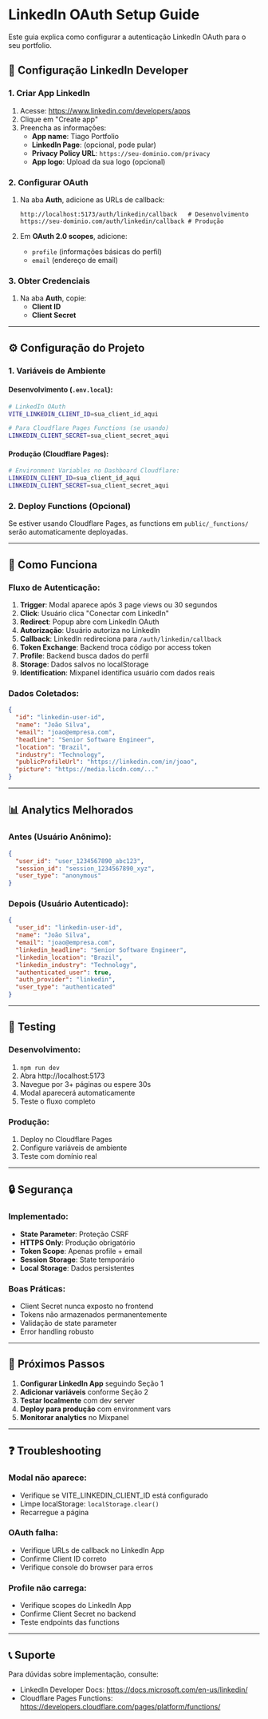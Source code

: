 # LinkedIn OAuth Setup Guide

Este guia explica como configurar a autenticação LinkedIn OAuth para o seu portfolio.

## 🔧 **Configuração LinkedIn Developer**

### 1. Criar App LinkedIn
1. Acesse: https://www.linkedin.com/developers/apps
2. Clique em "Create app"
3. Preencha as informações:
   - **App name**: Tiago Portfolio
   - **LinkedIn Page**: (opcional, pode pular)
   - **Privacy Policy URL**: `https://seu-dominio.com/privacy`
   - **App logo**: Upload da sua logo (opcional)

### 2. Configurar OAuth
1. Na aba **Auth**, adicione as URLs de callback:
   ```
   http://localhost:5173/auth/linkedin/callback   # Desenvolvimento
   https://seu-dominio.com/auth/linkedin/callback # Produção
   ```

2. Em **OAuth 2.0 scopes**, adicione:
   - `profile` (informações básicas do perfil)
   - `email` (endereço de email)

### 3. Obter Credenciais
1. Na aba **Auth**, copie:
   - **Client ID**
   - **Client Secret**

---

## ⚙️ **Configuração do Projeto**

### 1. Variáveis de Ambiente

#### Desenvolvimento (`.env.local`):
```bash
# LinkedIn OAuth
VITE_LINKEDIN_CLIENT_ID=sua_client_id_aqui

# Para Cloudflare Pages Functions (se usando)
LINKEDIN_CLIENT_SECRET=sua_client_secret_aqui
```

#### Produção (Cloudflare Pages):
```bash
# Environment Variables no Dashboard Cloudflare:
LINKEDIN_CLIENT_ID=sua_client_id_aqui
LINKEDIN_CLIENT_SECRET=sua_client_secret_aqui
```

### 2. Deploy Functions (Opcional)
Se estiver usando Cloudflare Pages, as functions em `public/_functions/` serão automaticamente deployadas.

---

## 🎯 **Como Funciona**

### Fluxo de Autenticação:
1. **Trigger**: Modal aparece após 3 page views ou 30 segundos
2. **Click**: Usuário clica "Conectar com LinkedIn"
3. **Redirect**: Popup abre com LinkedIn OAuth
4. **Autorização**: Usuário autoriza no LinkedIn
5. **Callback**: LinkedIn redireciona para `/auth/linkedin/callback`
6. **Token Exchange**: Backend troca código por access token
7. **Profile**: Backend busca dados do perfil
8. **Storage**: Dados salvos no localStorage
9. **Identification**: Mixpanel identifica usuário com dados reais

### Dados Coletados:
```json
{
  "id": "linkedin-user-id",
  "name": "João Silva",
  "email": "joao@empresa.com",
  "headline": "Senior Software Engineer",
  "location": "Brazil",
  "industry": "Technology",
  "publicProfileUrl": "https://linkedin.com/in/joao",
  "picture": "https://media.licdn.com/..."
}
```

---

## 📊 **Analytics Melhorados**

### Antes (Usuário Anônimo):
```json
{
  "user_id": "user_1234567890_abc123",
  "session_id": "session_1234567890_xyz",
  "user_type": "anonymous"
}
```

### Depois (Usuário Autenticado):
```json
{
  "user_id": "linkedin-user-id",
  "name": "João Silva",
  "email": "joao@empresa.com", 
  "linkedin_headline": "Senior Software Engineer",
  "linkedin_location": "Brazil",
  "linkedin_industry": "Technology",
  "authenticated_user": true,
  "auth_provider": "linkedin",
  "user_type": "authenticated"
}
```

---

## 🧪 **Testing**

### Desenvolvimento:
1. `npm run dev`
2. Abra http://localhost:5173
3. Navegue por 3+ páginas ou espere 30s
4. Modal aparecerá automaticamente
5. Teste o fluxo completo

### Produção:
1. Deploy no Cloudflare Pages
2. Configure variáveis de ambiente
3. Teste com domínio real

---

## 🔒 **Segurança**

### Implementado:
- **State Parameter**: Proteção CSRF
- **HTTPS Only**: Produção obrigatório
- **Token Scope**: Apenas profile + email
- **Session Storage**: State temporário
- **Local Storage**: Dados persistentes

### Boas Práticas:
- Client Secret nunca exposto no frontend
- Tokens não armazenados permanentemente
- Validação de state parameter
- Error handling robusto

---

## 🚀 **Próximos Passos**

1. **Configurar LinkedIn App** seguindo Seção 1
2. **Adicionar variáveis** conforme Seção 2
3. **Testar localmente** com dev server
4. **Deploy para produção** com environment vars
5. **Monitorar analytics** no Mixpanel

---

## ❓ **Troubleshooting**

### Modal não aparece:
- Verifique se VITE_LINKEDIN_CLIENT_ID está configurado
- Limpe localStorage: `localStorage.clear()`
- Recarregue a página

### OAuth falha:
- Verifique URLs de callback no LinkedIn App
- Confirme Client ID correto
- Verifique console do browser para erros

### Profile não carrega:
- Verifique scopes do LinkedIn App
- Confirme Client Secret no backend
- Teste endpoints das functions

---

## 📞 **Suporte**

Para dúvidas sobre implementação, consulte:
- LinkedIn Developer Docs: https://docs.microsoft.com/en-us/linkedin/
- Cloudflare Pages Functions: https://developers.cloudflare.com/pages/platform/functions/